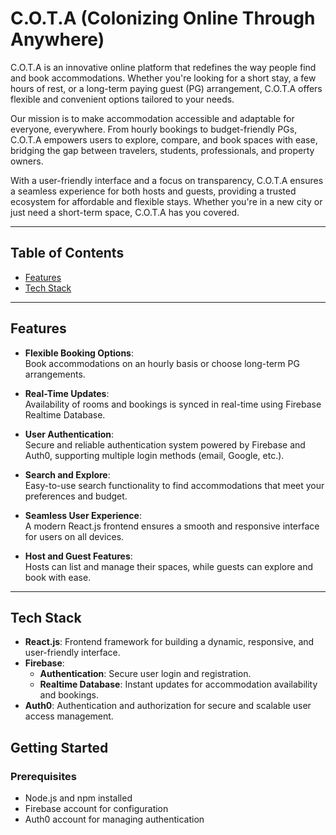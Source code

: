 # C.O.T.A (Colonizing Online Through Anywhere)

C.O.T.A is an innovative online platform that redefines the way people find and book accommodations. Whether you're looking for a short stay, a few hours of rest, or a long-term paying guest (PG) arrangement, C.O.T.A offers flexible and convenient options tailored to your needs.

Our mission is to make accommodation accessible and adaptable for everyone, everywhere. From hourly bookings to budget-friendly PGs, C.O.T.A empowers users to explore, compare, and book spaces with ease, bridging the gap between travelers, students, professionals, and property owners.

With a user-friendly interface and a focus on transparency, C.O.T.A ensures a seamless experience for both hosts and guests, providing a trusted ecosystem for affordable and flexible stays. Whether you're in a new city or just need a short-term space, C.O.T.A has you covered.

---

## Table of Contents
- [Features](#features)  
- [Tech Stack](#tech-stack)  

---

## Features
- **Flexible Booking Options**:  
  Book accommodations on an hourly basis or choose long-term PG arrangements.  

- **Real-Time Updates**:  
  Availability of rooms and bookings is synced in real-time using Firebase Realtime Database.  

- **User Authentication**:  
  Secure and reliable authentication system powered by Firebase and Auth0, supporting multiple login methods (email, Google, etc.).  

- **Search and Explore**:  
  Easy-to-use search functionality to find accommodations that meet your preferences and budget.  

- **Seamless User Experience**:  
  A modern React.js frontend ensures a smooth and responsive interface for users on all devices.  

- **Host and Guest Features**:  
  Hosts can list and manage their spaces, while guests can explore and book with ease.  

---

## Tech Stack
- **React.js**: Frontend framework for building a dynamic, responsive, and user-friendly interface.  
- **Firebase**:  
  - **Authentication**: Secure user login and registration.  
  - **Realtime Database**: Instant updates for accommodation availability and bookings.  
- **Auth0**: Authentication and authorization for secure and scalable user access management.  


## Getting Started

### Prerequisites
- Node.js and npm installed
- Firebase account for configuration
- Auth0 account for managing authentication  


